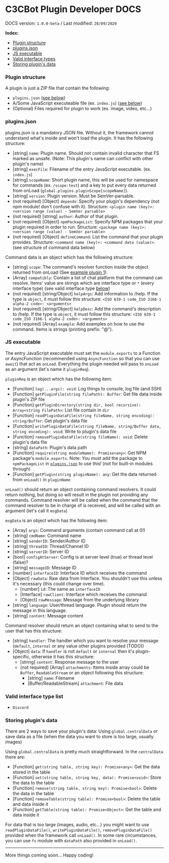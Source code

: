 # C3CBot Plugin Developer DOCS

DOCS version: `1.0.0-beta` / Last modified: `28/09/2020`

<strong>Index:</strong>
- [Plugin structure](#pluginstruct)
- [plugins.json](#pjson)
- [JS executable](#jsexec)
- [Valid interface types](#interfaceType)
- [Storing plugin's data](#pldata)

<span name="pluginstruct"></span>
### Plugin structure

A plugin is just a ZIP file that contain the following:
- `plugins.json` ([see below](#pjson))
- A/Some JavaScript executeable file (ex. `index.js`) ([see below](#jsexec))
- (Optional) Files required for plugin to work (ex. image, video, etc...)

<span name="pjson"></span>
### plugins.json

plugins.json is a mandatory JSON file. Without it, the framework cannot understand what's inside and won't load the plugin.
It has the following structure:
- [string] `name`: Plugin name. Should not contain invalid character that FS marked as unsafe. (Note: This plugin's name can conflict with other plugin's name)
- [string] `execFile`: Filename of the entry JavaScript executable. (ex. `index.js`)
- [string] `scopeName`: Short plugin name, this will be used for namespace for commands (ex. `/scope:test`) and a key to put every data returned from onLoad (`global.plugins.pluginScope[scopeName]`).
- [string] `version`: Plugin version. Must be SemVer-parsable. 
- (not required) [Object] `depends`: Specify your plugin's dependency (not npm module! don't confuse with it). Structure: `<plugin name (key)>: <version range (value) - SemVer parsable>`
- (not required) [string] `author`: Author of that plugin.
- (not required) [Object] `npmPackageList`: Specify NPM packages that your plugin required in order to run. Structure: `<package name (key)>: <version range (value) - SemVer parsable>`
- (not required) [Object] `defineCommand`: List the command that your plugin provides. Structure: `<command name (key)>: <command data (value)>`. (see structure of command data below)

Command data is an object which has the following structure:
- [string] `scope`: The command's resolver function inside the object returned from onLoad (See [example plugin 1](https://github.com/c3cbot/c3cbot_example_plugin_1/)).
- [Array<string>] `compatibly`: Contain a list of chat platform that the command can resolve. Items' value are strings which are interface type or `*` (every interface type) (see valid interface type [below](#interfaceType))
- (not required) [string/Object] `helpArgs`: Add information to /help. If the type is `object`, it must follow this structure: `<ISO 639-1 code_ISO 3166-1 alpha-2 code>: <arguments>`
- (not required) [string/Object] `helpDesc`: Add the command's description to /help. If the type is `object`, it must follow this structure: `<ISO 639-1 code_ISO 3166-1 alpha-2 code>: <arguments>`
- (not required) [Array] `example`: Add examples on how to use the command. Items is strings (printing prefix: "$@$").

<span name="jsexec"></span>
### JS executable

The entry JavaScript executable must set the `module.exports` to a Function or AsyncFunction (recommended using `AsyncFunction` so that you can use `await`) that act as `onLoad`.
Everything the plugin needed will pass to `onLoad` as an argument (let's name it `pluginReq`).

`pluginReq` is an object which has the following item:
- [Function] `log(...args): void`: Log things to console, log file (and SSH)
- [Function] `getPluginFile(string filePath): Buffer`: Get file data inside plugin's ZIP file
- [Function] `getPluginDirectory(string dir, bool recursive): Array<string FilePath>`: List file contain in `dir`
- [Function] `readPluginDataFile(string fileName, string encoding): string/Buffer`: Get plugin's data file
- [Function] `writePluginDataFile(string fileName, string/Buffer data, string encoding): void`: Write to plugin's data file
- [Function] `removePluginDataFile(string fileName): void`: Delete plugin's data file
- [string] `dataPath`: Plugin's data path
- [Function] `require(string moduleName): Promise<any>`: Get NPM package's `module.exports`. Note: You must add the package to `npmPackageList` in [`plugins.json`](#pjson) to use this! (not for built-in modules through)
- [Function] `getPlugin(string pluginName): any`: Get the data returned from `onLoad()` in `pluginName`

`onLoad()` should return an object containing command resolvers. It could return nothing, but doing so will result in the plugin not providing any commands.
Command resolver will be called when the command that the command resolver to be in charge of is received, and will be called with an argument (let's call it `msgData`)

`msgData` is an object which has the following item:
- [Array<string>] `args`: Command arguments (contain command call at 0!)
- [string] `cmdName`: Command name
- [string] `senderID`: Sender/Author ID
- [string] `threadID`: Thread/Channel ID
- [string] `serverID`: Server ID
- [bool] `configAtServer`: Config is at server level (true) or thread level (false)?
- [string] `messageID`: Message ID
- [number] `interfaceID`: Interface ID which receives the command
- [Object] `rawData`: Raw data from Interface. You shouldn't use this unless it's necessary (this could change over time).
  - [number] `id`: The same as `interfaceID`
  - [Interface] `rawClient`: Interface which receives the command
  - [Object] `rawMessage`: Message from the underlying library
- [string] `language`: User/thread language. Plugin should return the message in this language.
- [string] `content`: Message content

Command resolver should return an object containing what to send to the user that has this structure:
- [string] `handler`: The handler which you want to resolve your message (`default`, `internal` or any value other plugins provided (TODO))
- [Object] `data`: If `handler` is not `default` or `internal` then it's plugin-specific, otherwise it has this structure:
  - [string] `content`: Response message to the user
  - (not required) [Array] `attachments`: Items inside array could be `Buffer`, `ReadableStream` or an object following this structure:
    - [string] `name`: Filename
    - [Buffer/ReadableStream] `attachment`: File data

<span name="interfaceType"></span>
### Valid interface type list
- `Discord`

<span name="pldata"></span>
### Storing plugin's data

There are 2 ways to save your plugin's data: Using `global.centralData` or save data as a file (when the data you want to store is too large, usually images)

Using `global.centralData` is pretty much straightforward. In the `centralData` there are:
- [Function] `get(string table, string key): Promise<any>`: Get the data stored in the table
- [Function] `set(string table, string key, data): Promise<void>`: Store the data to the table
- [Function] `remove(string table, string key): Promise<bool>`: Delete the data in the table
- [Function] `removeTable(string table): Promise<bool>`: Delete the table and data inside it
- [Function] `getTable(string table): Promise<Object>`: Get the table and data inside it

For data that is too large (images, audio, etc...) you might want to use `readPluginDataFile()`, `writePluginDataFile()`, `removePluginDataFile()` provided when the framework call `onLoad()`. In some rare circumstances, you can use `fs` module with `dataPath` also provided in `onLoad()`.


<hr>
More things coming soon... Happy coding!
